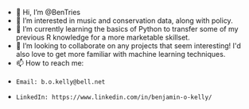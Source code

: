 - 👋 Hi, I’m @BenTries
- 👀 I’m interested in music and conservation data, along with policy.
- 🌱 I’m currently learning the basics of Python to transfer some of my previous R knowledge for a more marketable skillset.
- 💞️ I’m looking to collaborate on any projects that seem interesting! I'd also love to get more familiar with machine learning techniques.
- 📫 How to reach me:
-     Email: b.o.kelly@bell.net
-     LinkedIn: https://www.linkedin.com/in/benjamin-o-kelly/

